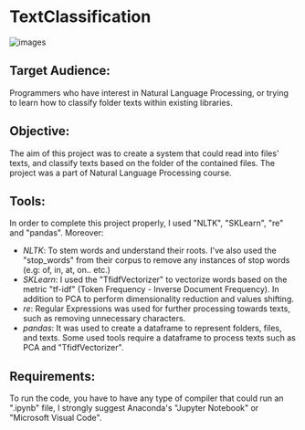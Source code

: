 # TextClassification

![images](https://user-images.githubusercontent.com/68372273/182791238-77756982-8e5b-4f4d-bf2e-c1162c769bea.png)

## Target Audience:
Programmers who have interest in Natural Language Processing, or trying to learn how to classify folder texts within existing libraries.

## Objective: 
The aim of this project was to create a system that could read into files' texts, and classify texts based on the folder of the contained files. The project was a part of Natural Language Processing course.

## Tools:
In order to complete this project properly, I used "NLTK", "SKLearn", "re" and "pandas". Moreover:
* *NLTK*: To stem words and understand their roots. I've also used the "stop_words" from their corpus to remove any instances of stop words (e.g: of, in, at, on.. etc.)
* *SKLearn*: I used the "TfidfVectorizer" to vectorize words based on the metric "tf-idf" (Token Frequency - Inverse Document Frequency). In addition to PCA to perform dimensionality reduction and values shifting.
* *re*: Regular Expressions was used for further processing towards texts, such as removing unnecessary characters.
* *pandas*: It was used to create a dataframe to represent folders, files, and texts. Some used tools require a dataframe to process texts such as PCA and "TfidfVectorizer".

## Requirements:
To run the code, you have to have any type of compiler that could run an ".ipynb" file, I strongly suggest Anaconda's "Jupyter Notebook" or "Microsoft Visual Code".
